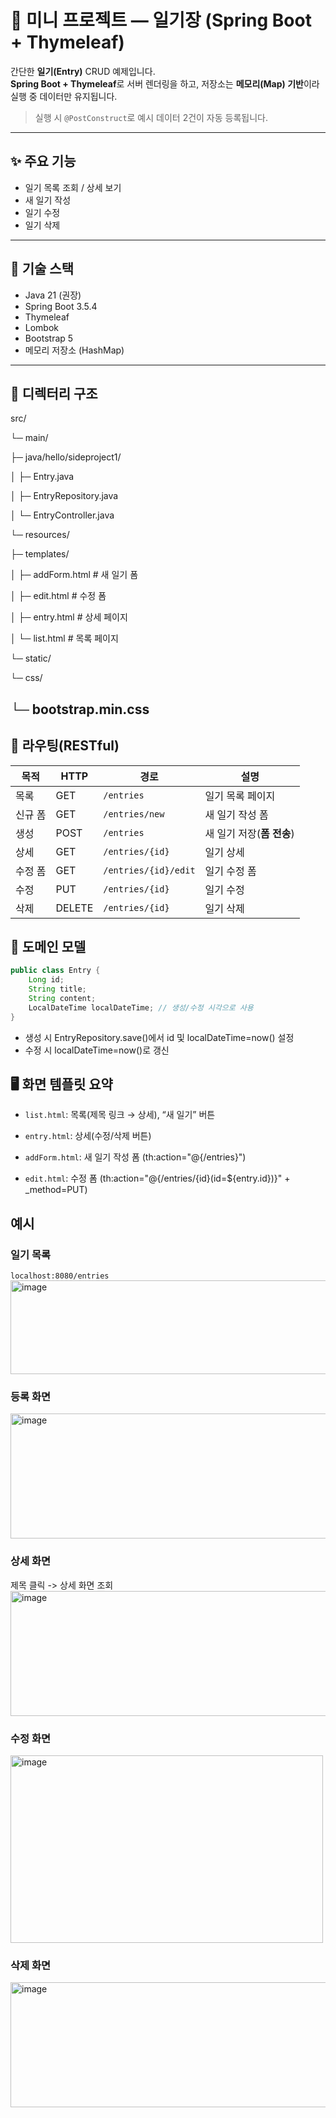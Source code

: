 # 📒 미니 프로젝트 — 일기장 (Spring Boot + Thymeleaf)

간단한 **일기(Entry)** CRUD 예제입니다.  
**Spring Boot + Thymeleaf**로 서버 렌더링을 하고, 저장소는 **메모리(Map) 기반**이라 실행 중 데이터만 유지됩니다.

> 실행 시 `@PostConstruct`로 예시 데이터 2건이 자동 등록됩니다.

---

## ✨ 주요 기능

- 일기 목록 조회 / 상세 보기
- 새 일기 작성
- 일기 수정
- 일기 삭제

---

## 🧱 기술 스택

- Java 21 (권장)
- Spring Boot 3.5.4
- Thymeleaf
- Lombok
- Bootstrap 5
- 메모리 저장소 (HashMap)

---

## 📁 디렉터리 구조

src/

└─ main/

├─ java/hello/sideproject1/

│ ├─ Entry.java

│ ├─ EntryRepository.java

│ └─ EntryController.java

└─ resources/

├─ templates/

│ ├─ addForm.html # 새 일기 폼

│ ├─ edit.html # 수정 폼

│ ├─ entry.html # 상세 페이지

│ └─ list.html # 목록 페이지

└─ static/

└─ css/

└─ bootstrap.min.css
---

## 🧭 라우팅(RESTful)
| 목적   | HTTP   | 경로                   | 설명                             |
| ---- | ------ | -------------------- | ------------------------------ |
| 목록   | GET    | `/entries`           | 일기 목록 페이지                      |
| 신규 폼 | GET    | `/entries/new`       | 새 일기 작성 폼                      |
| 생성   | POST   | `/entries`           | 새 일기 저장(**폼 전송**)              |
| 상세   | GET    | `/entries/{id}`      | 일기 상세                          |
| 수정 폼 | GET    | `/entries/{id}/edit` | 일기 수정 폼                        |
| 수정   | PUT    | `/entries/{id}`      | 일기 수정 |
| 삭제   | DELETE | `/entries/{id}`      | 일기 삭제 |



## 🧩 도메인 모델
```Java
public class Entry {
    Long id;
    String title;
    String content;
    LocalDateTime localDateTime; // 생성/수정 시각으로 사용
}
```

- 생성 시 EntryRepository.save()에서 id 및 localDateTime=now() 설정
- 수정 시 localDateTime=now()로 갱신

## 🖥️ 화면 템플릿 요약

- `list.html`: 목록(제목 링크 → 상세), “새 일기” 버튼

- `entry.html`: 상세(수정/삭제 버튼)

- `addForm.html`: 새 일기 작성 폼 (th:action="@{/entries}")

- `edit.html`: 수정 폼 (th:action="@{/entries/{id}(id=${entry.id})}" + _method=PUT)

## 예시

### 일기 목록
`localhost:8080/entries`
<img width="1000" height="150" alt="image" src="https://github.com/user-attachments/assets/27690f8a-b041-4172-8648-a7244cbe42ce" />

### 등록 화면
<img width="1000" height="200" alt="image" src="https://github.com/user-attachments/assets/6c52652c-971e-42f5-bcae-c1539d12eb97" />


### 상세 화면
제목 클릭 -> 상세 화면 조회
<img width="1000" height="200" alt="image" src="https://github.com/user-attachments/assets/6cd52e51-7a90-4969-a7d5-e50f01010af2" />

### 수정 화면
<img width="500" height="300" alt="image" src="https://github.com/user-attachments/assets/fac1e755-485b-4229-8db3-1f5d8d87656c" />

### 삭제 화면
<img width="1000" height="200" alt="image" src="https://github.com/user-attachments/assets/5898e9ad-973c-4024-a0d5-f5a4f39d9642" />


